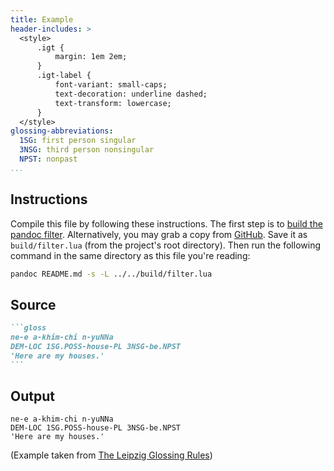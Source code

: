 ```yaml
---
title: Example
header-includes: >
  <style>
      .igt {
          margin: 1em 2em;
      }
      .igt-label {
          font-variant: small-caps;
          text-decoration: underline dashed;
          text-transform: lowercase;
      }
  </style>
glossing-abbreviations:
  1SG: first person singular
  3NSG: third person nonsingular
  NPST: nonpast
...
```


## Instructions

Compile this file by following these instructions.
The first step is to [build the pandoc filter](../../CONTRIBUTING.md).
Alternatively, you may grab a copy from [GitHub](https://github.com/palasimi/lua-igt/releases).
Save it as `build/filter.lua` (from the project's root directory).
Then run the following command in the same directory as this file you're reading:

```bash
pandoc README.md -s -L ../../build/filter.lua
```

## Source

~~~markdown
```gloss
ne-e a-khim-chi n-yuNNa
DEM-LOC 1SG.POSS-house-PL 3NSG-be.NPST
'Here are my houses.'
```
~~~

## Output

```gloss
ne-e a-khim-chi n-yuNNa
DEM-LOC 1SG.POSS-house-PL 3NSG-be.NPST
'Here are my houses.'
```

(Example taken from [The Leipzig Glossing Rules](https://www.eva.mpg.de/lingua/resources/glossing-rules.php))
